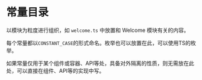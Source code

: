 # 常量目录

以模块为粒度进行组织，如 `welcome.ts` 中放置和 Welcome 模块有关的内容。

每个常量都以`CONSTANT_CASE`的形式命名。枚举也可以放置在此，可以使用TS的枚举。

如果常量仅用于某个组件或容器、API等处，具备对外隔离的性质，则无需放在此处，可以直接在组件、API等的实现中写。
